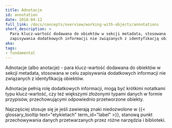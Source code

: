 ```yaml
---
title: Adnotacje
id: annotation
date: 2018-04-12
full_link: /docs/concepts/overview/working-with-objects/annotations
short_description: >
  Para klucz-wartość dodawana do obiektów w sekcji metadata, stosowana w celu
  zapisywania dodatkowych informacji nie związanych z identyfikacją obiektów.
aka: 
tags:
- fundamental
---
```

Adnotacje (albo anotacje) - para klucz-wartość dodawana do obiektów w sekcji metadata, stosowana w celu
zapisywania dodatkowych informacji nie związanych z identyfikacją obiektów.

<!--more-->

Adnotacje pełnią rolę dodatkowych informacji, mogą być krótkimi notatkami typu klucz-wartość, czy też większymi złożonymi typami danych w formie przypisów, przechowującymi odpowiednio przetworzone obiekty.

Najczęściej stosuje się je jeśli zawierają znaki niedozwolone w {{< glossary_tooltip text="etykietach" term_id="label" >}}, stanową punkt przechowywania danych przetwarzanych przez różne narzędzia i biblioteki.